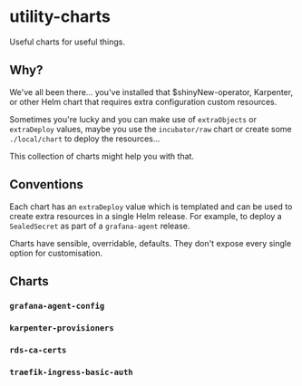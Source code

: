 # utility-charts
Useful charts for useful things.

## Why?

We've all been there... you've installed that $shinyNew-operator, Karpenter, or other Helm chart that requires extra configuration
custom resources.

Sometimes you're lucky and you can make use of `extraObjects` or `extraDeploy` values, maybe you use the `incubator/raw` chart or
create some `./local/chart` to deploy the resources...

This collection of charts might help you with that.

## Conventions

Each chart has an `extraDeploy` value which is templated and can be used to create extra resources in a single Helm release. For
example, to deploy a `SealedSecret` as part of a `grafana-agent` release.

Charts have sensible, overridable, defaults. They don't expose every single option for customisation.


## Charts

### `grafana-agent-config`

### `karpenter-provisioners`

### `rds-ca-certs`

### `traefik-ingress-basic-auth`
